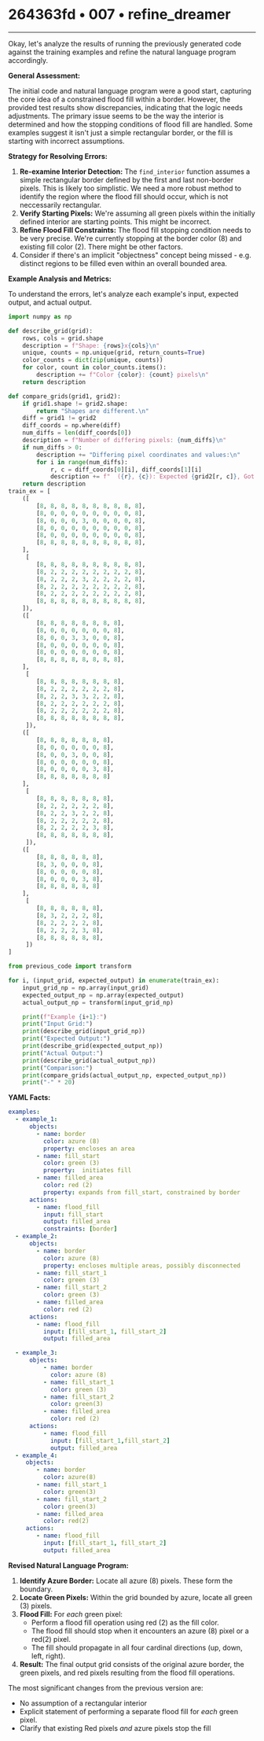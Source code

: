 # 264363fd • 007 • refine_dreamer

---
Okay, let's analyze the results of running the previously generated code against the training examples and refine the natural language program accordingly.

**General Assessment:**

The initial code and natural language program were a good start, capturing the core idea of a constrained flood fill within a border. However, the provided test results show discrepancies, indicating that the logic needs adjustments. The primary issue seems to be the way the interior is determined and how the stopping conditions of flood fill are handled.  Some examples suggest it isn't just a simple rectangular border, or the fill is starting with incorrect assumptions.

**Strategy for Resolving Errors:**

1.  **Re-examine Interior Detection:** The `find_interior` function assumes a simple rectangular border defined by the first and last non-border pixels. This is likely too simplistic. We need a more robust method to identify the region where the flood fill should occur, which is not neccessarily rectangular.
2.  **Verify Starting Pixels:** We're assuming all green pixels within the initially defined interior are starting points. This might be incorrect.
3.  **Refine Flood Fill Constraints:**  The flood fill stopping condition needs to be very precise. We're currently stopping at the border color (8) and existing fill color (2). There might be other factors.
4. Consider if there's an implicit "objectness" concept being missed - e.g. distinct regions to be filled even within an overall bounded area.

**Example Analysis and Metrics:**

To understand the errors, let's analyze each example's input, expected output, and actual output.

```python
import numpy as np

def describe_grid(grid):
    rows, cols = grid.shape
    description = f"Shape: {rows}x{cols}\n"
    unique, counts = np.unique(grid, return_counts=True)
    color_counts = dict(zip(unique, counts))
    for color, count in color_counts.items():
        description += f"Color {color}: {count} pixels\n"
    return description

def compare_grids(grid1, grid2):
    if grid1.shape != grid2.shape:
        return "Shapes are different.\n"
    diff = grid1 != grid2
    diff_coords = np.where(diff)
    num_diffs = len(diff_coords[0])
    description = f"Number of differing pixels: {num_diffs}\n"
    if num_diffs > 0:
        description += "Differing pixel coordinates and values:\n"
        for i in range(num_diffs):
            r, c = diff_coords[0][i], diff_coords[1][i]
            description += f"  ({r}, {c}): Expected {grid2[r, c]}, Got {grid1[r, c]}\n"
    return description
train_ex = [
    ([
        [8, 8, 8, 8, 8, 8, 8, 8, 8, 8],
        [8, 0, 0, 0, 0, 0, 0, 0, 0, 8],
        [8, 0, 0, 0, 3, 0, 0, 0, 0, 8],
        [8, 0, 0, 0, 0, 0, 0, 0, 0, 8],
        [8, 0, 0, 0, 0, 0, 0, 0, 0, 8],
        [8, 8, 8, 8, 8, 8, 8, 8, 8, 8],
    ],
     [
        [8, 8, 8, 8, 8, 8, 8, 8, 8, 8],
        [8, 2, 2, 2, 2, 2, 2, 2, 2, 8],
        [8, 2, 2, 2, 3, 2, 2, 2, 2, 8],
        [8, 2, 2, 2, 2, 2, 2, 2, 2, 8],
        [8, 2, 2, 2, 2, 2, 2, 2, 2, 8],
        [8, 8, 8, 8, 8, 8, 8, 8, 8, 8],
    ]),
    ([
        [8, 8, 8, 8, 8, 8, 8, 8],
        [8, 0, 0, 0, 0, 0, 0, 8],
        [8, 0, 0, 3, 3, 0, 0, 8],
        [8, 0, 0, 0, 0, 0, 0, 8],
        [8, 0, 0, 0, 0, 0, 0, 8],
        [8, 8, 8, 8, 8, 8, 8, 8],
    ],
     [
        [8, 8, 8, 8, 8, 8, 8, 8],
        [8, 2, 2, 2, 2, 2, 2, 8],
        [8, 2, 2, 3, 3, 2, 2, 8],
        [8, 2, 2, 2, 2, 2, 2, 8],
        [8, 2, 2, 2, 2, 2, 2, 8],
        [8, 8, 8, 8, 8, 8, 8, 8],
     ]),
    ([
        [8, 8, 8, 8, 8, 8, 8],
        [8, 0, 0, 0, 0, 0, 8],
        [8, 0, 0, 3, 0, 0, 8],
        [8, 0, 0, 0, 0, 0, 8],
        [8, 0, 0, 0, 0, 3, 8],
        [8, 8, 8, 8, 8, 8, 8]
    ],
     [
        [8, 8, 8, 8, 8, 8, 8],
        [8, 2, 2, 2, 2, 2, 8],
        [8, 2, 2, 3, 2, 2, 8],
        [8, 2, 2, 2, 2, 2, 8],
        [8, 2, 2, 2, 2, 3, 8],
        [8, 8, 8, 8, 8, 8, 8],
     ]),
    ([
        [8, 8, 8, 8, 8, 8],
        [8, 3, 0, 0, 0, 8],
        [8, 0, 0, 0, 0, 8],
        [8, 0, 0, 0, 3, 8],
        [8, 8, 8, 8, 8, 8]
    ],
     [
        [8, 8, 8, 8, 8, 8],
        [8, 3, 2, 2, 2, 8],
        [8, 2, 2, 2, 2, 8],
        [8, 2, 2, 2, 3, 8],
        [8, 8, 8, 8, 8, 8],
     ])
]

from previous_code import transform

for i, (input_grid, expected_output) in enumerate(train_ex):
    input_grid_np = np.array(input_grid)
    expected_output_np = np.array(expected_output)
    actual_output_np = transform(input_grid_np)

    print(f"Example {i+1}:")
    print("Input Grid:")
    print(describe_grid(input_grid_np))
    print("Expected Output:")
    print(describe_grid(expected_output_np))
    print("Actual Output:")
    print(describe_grid(actual_output_np))
    print("Comparison:")
    print(compare_grids(actual_output_np, expected_output_np))
    print("-" * 20)
```

**YAML Facts:**

```yaml
examples:
  - example_1:
      objects:
        - name: border
          color: azure (8)
          property: encloses an area
        - name: fill_start
          color: green (3)
          property:  initiates fill
        - name: filled_area
          color: red (2)
          property: expands from fill_start, constrained by border
      actions:
        - name: flood_fill
          input: fill_start
          output: filled_area
          constraints: [border]
  - example_2:
      objects:
        - name: border
          color: azure (8)
          property: encloses multiple areas, possibly disconnected
        - name: fill_start_1
          color: green (3)
        - name: fill_start_2
          color: green (3)
        - name: filled_area
          color: red (2)
      actions:
        - name: flood_fill
          input: [fill_start_1, fill_start_2]
          output: filled_area

  - example_3:
      objects:
          - name: border
            color: azure (8)
          - name: fill_start_1
            color: green (3)
          - name: fill_start_2
            color: green(3)
          - name: filled_area
            color: red (2)
      actions:
          - name: flood_fill
            input: [fill_start_1,fill_start_2]
            output: filled_area
  - example_4:
     objects:
        - name: border
          color: azure(8)
        - name: fill_start_1
          color: green(3)
        - name: fill_start_2
          color: green(3)
        - name: filled_area
          color: red(2)
     actions:
        - name: flood_fill
          input: [fill_start_1, fill_start_2]
          output: filled_area
```

**Revised Natural Language Program:**

1.  **Identify Azure Border:** Locate all azure (8) pixels. These form the boundary.
2.  **Locate Green Pixels:** Within the grid bounded by azure, locate all green (3) pixels.
3.  **Flood Fill:** For *each* green pixel:
    *   Perform a flood fill operation using red (2) as the fill color.
    *   The flood fill should stop when it encounters an azure (8) pixel or a red(2) pixel.
    * The fill should propagate in all four cardinal directions (up, down, left, right).
4.  **Result:** The final output grid consists of the original azure border, the green pixels, and red pixels resulting from the flood fill operations.

The most significant changes from the previous version are:
* No assumption of a rectangular interior
* Explicit statement of performing a separate flood fill for *each* green pixel.
* Clarify that existing Red pixels *and* azure pixels stop the fill

